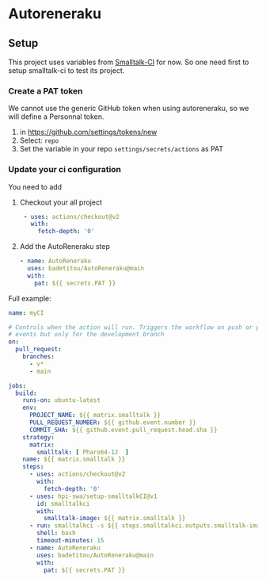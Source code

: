 # Autoreneraku

## Setup

This project uses variables from [Smalltalk-CI](https://github.com/hpi-swa/smalltalkCI) for now.
So one need first to setup smalltalk-ci to test its project.

### Create a PAT token

We cannot use the generic GitHub token when using autoreneraku, so we will define a Personnal token.

1. in https://github.com/settings/tokens/new
2. Select: `repo`
3. Set the variable in your repo `settings/secrets/actions` as PAT

### Update your ci configuration

You need to add

1. Checkout your all project
   ```yml
    - uses: actions/checkout@v2
      with:
        fetch-depth: '0'
   ```
2. Add the AutoReneraku step
    ```yml
    - name: AutoReneraku
      uses: badetitou/AutoReneraku@main
      with:
        pat: ${{ secrets.PAT }}
    ```

Full example:

```yml
name: myCI

# Controls when the action will run. Triggers the workflow on push or pull request
# events but only for the development branch
on:
  pull_request:
    branches: 
      - v*
      - main

jobs:
  build:
    runs-on: ubuntu-latest
    env:
      PROJECT_NAME: ${{ matrix.smalltalk }}
      PULL_REQUEST_NUMBER: ${{ github.event.number }}
      COMMIT_SHA: ${{ github.event.pull_request.head.sha }}
    strategy:
      matrix:
        smalltalk: [ Pharo64-12  ]
    name: ${{ matrix.smalltalk }}
    steps:
      - uses: actions/checkout@v2
        with:
          fetch-depth: '0'
      - uses: hpi-swa/setup-smalltalkCI@v1
        id: smalltalkci
        with:
          smalltalk-image: ${{ matrix.smalltalk }}
      - run: smalltalkci -s ${{ steps.smalltalkci.outputs.smalltalk-image }} .smalltalk-autoreneraku.ston
        shell: bash
        timeout-minutes: 15
      - name: AutoReneraku
        uses: badetitou/AutoReneraku@main
        with:
          pat: ${{ secrets.PAT }}
```
